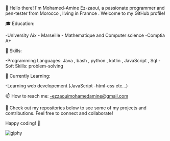👋 Hello there! I'm Mohamed-Amine Ez-zaoui, a passionate programmer and pen-tester from Morocco , living in Frannce . Welcome to my GitHub profile!

🎓 Education:

-University Aix - Marseille - Mathematique and Computer science
-Comptia A+

🚀 Skills:

-Programming Languages: Java , bash , python , kotlin , JavaScript , Sql
-Soft Skills: problem-solving

🌱 Currently Learning:

-Learning web developement (JavaScript -html-css etc...)

📫 How to reach me:
-ezzaouimohamedamine@gmail.com

👀 Check out my repositories below to see some of my projects and contributions. Feel free to connect and collaborate!

Happy coding! 🚀

![giphy](https://github.com/n1motv/n1motv/assets/77668027/b62db6bd-12f0-4fbe-ab2c-2ab69fc4a8b0)
